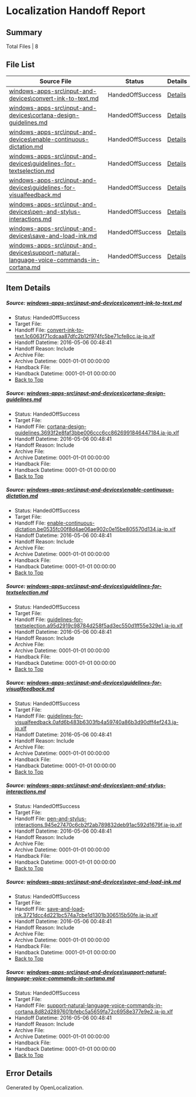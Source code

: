 # <a name='report-top'></a> Localization Handoff Report

## Summary
 Total Files | 8

## File List
 Source File | Status | Details 
 ----------- | ------ | ------- 
 [windows-apps-src\input-and-devices\convert-ink-to-text.md](https://github.com/Microsoft/windows-apps/blob/077fcc6ff462a771ed56f875d960e46e6f4420fc/windows-apps-src/input-and-devices/convert-ink-to-text.md) | HandedOffSuccess | [Details](#bdc431d15742261d96b88b97d256b14156f2088c2624)
 [windows-apps-src\input-and-devices\cortana-design-guidelines.md](https://github.com/Microsoft/windows-apps/blob/077fcc6ff462a771ed56f875d960e46e6f4420fc/windows-apps-src/input-and-devices/cortana-design-guidelines.md) | HandedOffSuccess | [Details](#31442ed17b9b463cbf10cecb564278b86086bbf22625)
 [windows-apps-src\input-and-devices\enable-continuous-dictation.md](https://github.com/Microsoft/windows-apps/blob/077fcc6ff462a771ed56f875d960e46e6f4420fc/windows-apps-src/input-and-devices/enable-continuous-dictation.md) | HandedOffSuccess | [Details](#a142592f878fa539d6c40ea2abfcbf834b2de34d2633)
 [windows-apps-src\input-and-devices\guidelines-for-textselection.md](https://github.com/Microsoft/windows-apps/blob/077fcc6ff462a771ed56f875d960e46e6f4420fc/windows-apps-src/input-and-devices/guidelines-for-textselection.md) | HandedOffSuccess | [Details](#a47b48f9315c51505b2c487c140011e0531055562640)
 [windows-apps-src\input-and-devices\guidelines-for-visualfeedback.md](https://github.com/Microsoft/windows-apps/blob/077fcc6ff462a771ed56f875d960e46e6f4420fc/windows-apps-src/input-and-devices/guidelines-for-visualfeedback.md) | HandedOffSuccess | [Details](#287ec24dbc60be39c0f944c6d4a86205961fb7702642)
 [windows-apps-src\input-and-devices\pen-and-stylus-interactions.md](https://github.com/Microsoft/windows-apps/blob/077fcc6ff462a771ed56f875d960e46e6f4420fc/windows-apps-src/input-and-devices/pen-and-stylus-interactions.md) | HandedOffSuccess | [Details](#218fae32f8b63c8fe5499af7d3fe6c1f0404334c2891)
 [windows-apps-src\input-and-devices\save-and-load-ink.md](https://github.com/Microsoft/windows-apps/blob/077fcc6ff462a771ed56f875d960e46e6f4420fc/windows-apps-src/input-and-devices/save-and-load-ink.md) | HandedOffSuccess | [Details](#0f2e95146281fb992af1201c408ed62705c777412893)
 [windows-apps-src\input-and-devices\support-natural-language-voice-commands-in-cortana.md](https://github.com/Microsoft/windows-apps/blob/077fcc6ff462a771ed56f875d960e46e6f4420fc/windows-apps-src/input-and-devices/support-natural-language-voice-commands-in-cortana.md) | HandedOffSuccess | [Details](#c9cd6894c61f3d6cfe770d197317a97a804b41192898)

## Item Details
##### <a name='bdc431d15742261d96b88b97d256b14156f2088c2624'></a> Source: [windows-apps-src\input-and-devices\convert-ink-to-text.md](https://github.com/Microsoft/windows-apps/blob/077fcc6ff462a771ed56f875d960e46e6f4420fc/windows-apps-src/input-and-devices/convert-ink-to-text.md)
* Status: HandedOffSuccess
* Target File: 
* Handoff File: [convert-ink-to-text.1c6063f71cdcaa87dfc2b12f974fc5be71cfe8cc.ja-jp.xlf](https://github.com/Microsoft/WDG.handoff/blob/738fae68b3a87c4744c6d7d694bc5312560c13e3/ol-handoff/Microsoft/windows-apps.ja-jp/master/convert-ink-to-text.1c6063f71cdcaa87dfc2b12f974fc5be71cfe8cc.ja-jp.xlf)
* Handoff Datetime: 2016-05-06 00:48:41
* Handoff Reason: Include
* Archive File: 
* Archive Datetime: 0001-01-01 00:00:00
* Handback File: 
* Handback Datetime: 0001-01-01 00:00:00
* [Back to Top](#report-top)

##### <a name='31442ed17b9b463cbf10cecb564278b86086bbf22625'></a> Source: [windows-apps-src\input-and-devices\cortana-design-guidelines.md](https://github.com/Microsoft/windows-apps/blob/077fcc6ff462a771ed56f875d960e46e6f4420fc/windows-apps-src/input-and-devices/cortana-design-guidelines.md)
* Status: HandedOffSuccess
* Target File: 
* Handoff File: [cortana-design-guidelines.3693f2e8faf3bbe006ccc6cc8626991846447184.ja-jp.xlf](https://github.com/Microsoft/WDG.handoff/blob/738fae68b3a87c4744c6d7d694bc5312560c13e3/ol-handoff/Microsoft/windows-apps.ja-jp/master/cortana-design-guidelines.3693f2e8faf3bbe006ccc6cc8626991846447184.ja-jp.xlf)
* Handoff Datetime: 2016-05-06 00:48:41
* Handoff Reason: Include
* Archive File: 
* Archive Datetime: 0001-01-01 00:00:00
* Handback File: 
* Handback Datetime: 0001-01-01 00:00:00
* [Back to Top](#report-top)

##### <a name='a142592f878fa539d6c40ea2abfcbf834b2de34d2633'></a> Source: [windows-apps-src\input-and-devices\enable-continuous-dictation.md](https://github.com/Microsoft/windows-apps/blob/077fcc6ff462a771ed56f875d960e46e6f4420fc/windows-apps-src/input-and-devices/enable-continuous-dictation.md)
* Status: HandedOffSuccess
* Target File: 
* Handoff File: [enable-continuous-dictation.be0535fc00f8d4ae06ae902c0e15be805570d134.ja-jp.xlf](https://github.com/Microsoft/WDG.handoff/blob/738fae68b3a87c4744c6d7d694bc5312560c13e3/ol-handoff/Microsoft/windows-apps.ja-jp/master/enable-continuous-dictation.be0535fc00f8d4ae06ae902c0e15be805570d134.ja-jp.xlf)
* Handoff Datetime: 2016-05-06 00:48:41
* Handoff Reason: Include
* Archive File: 
* Archive Datetime: 0001-01-01 00:00:00
* Handback File: 
* Handback Datetime: 0001-01-01 00:00:00
* [Back to Top](#report-top)

##### <a name='a47b48f9315c51505b2c487c140011e0531055562640'></a> Source: [windows-apps-src\input-and-devices\guidelines-for-textselection.md](https://github.com/Microsoft/windows-apps/blob/077fcc6ff462a771ed56f875d960e46e6f4420fc/windows-apps-src/input-and-devices/guidelines-for-textselection.md)
* Status: HandedOffSuccess
* Target File: 
* Handoff File: [guidelines-for-textselection.a95d2919c98784d258f5ad3ec550d1ff55e329e1.ja-jp.xlf](https://github.com/Microsoft/WDG.handoff/blob/738fae68b3a87c4744c6d7d694bc5312560c13e3/ol-handoff/Microsoft/windows-apps.ja-jp/master/guidelines-for-textselection.a95d2919c98784d258f5ad3ec550d1ff55e329e1.ja-jp.xlf)
* Handoff Datetime: 2016-05-06 00:48:41
* Handoff Reason: Include
* Archive File: 
* Archive Datetime: 0001-01-01 00:00:00
* Handback File: 
* Handback Datetime: 0001-01-01 00:00:00
* [Back to Top](#report-top)

##### <a name='287ec24dbc60be39c0f944c6d4a86205961fb7702642'></a> Source: [windows-apps-src\input-and-devices\guidelines-for-visualfeedback.md](https://github.com/Microsoft/windows-apps/blob/077fcc6ff462a771ed56f875d960e46e6f4420fc/windows-apps-src/input-and-devices/guidelines-for-visualfeedback.md)
* Status: HandedOffSuccess
* Target File: 
* Handoff File: [guidelines-for-visualfeedback.0afd6b483b6303fb4a59740a86b3d90dff4ef243.ja-jp.xlf](https://github.com/Microsoft/WDG.handoff/blob/738fae68b3a87c4744c6d7d694bc5312560c13e3/ol-handoff/Microsoft/windows-apps.ja-jp/master/guidelines-for-visualfeedback.0afd6b483b6303fb4a59740a86b3d90dff4ef243.ja-jp.xlf)
* Handoff Datetime: 2016-05-06 00:48:41
* Handoff Reason: Include
* Archive File: 
* Archive Datetime: 0001-01-01 00:00:00
* Handback File: 
* Handback Datetime: 0001-01-01 00:00:00
* [Back to Top](#report-top)

##### <a name='218fae32f8b63c8fe5499af7d3fe6c1f0404334c2891'></a> Source: [windows-apps-src\input-and-devices\pen-and-stylus-interactions.md](https://github.com/Microsoft/windows-apps/blob/077fcc6ff462a771ed56f875d960e46e6f4420fc/windows-apps-src/input-and-devices/pen-and-stylus-interactions.md)
* Status: HandedOffSuccess
* Target File: 
* Handoff File: [pen-and-stylus-interactions.945e27470c6cb2f2ab789832deb91ac592d1679f.ja-jp.xlf](https://github.com/Microsoft/WDG.handoff/blob/738fae68b3a87c4744c6d7d694bc5312560c13e3/ol-handoff/Microsoft/windows-apps.ja-jp/master/pen-and-stylus-interactions.945e27470c6cb2f2ab789832deb91ac592d1679f.ja-jp.xlf)
* Handoff Datetime: 2016-05-06 00:48:41
* Handoff Reason: Include
* Archive File: 
* Archive Datetime: 0001-01-01 00:00:00
* Handback File: 
* Handback Datetime: 0001-01-01 00:00:00
* [Back to Top](#report-top)

##### <a name='0f2e95146281fb992af1201c408ed62705c777412893'></a> Source: [windows-apps-src\input-and-devices\save-and-load-ink.md](https://github.com/Microsoft/windows-apps/blob/077fcc6ff462a771ed56f875d960e46e6f4420fc/windows-apps-src/input-and-devices/save-and-load-ink.md)
* Status: HandedOffSuccess
* Target File: 
* Handoff File: [save-and-load-ink.3721dcc4d221bc574a7cbe1d1301b306515b50fe.ja-jp.xlf](https://github.com/Microsoft/WDG.handoff/blob/738fae68b3a87c4744c6d7d694bc5312560c13e3/ol-handoff/Microsoft/windows-apps.ja-jp/master/save-and-load-ink.3721dcc4d221bc574a7cbe1d1301b306515b50fe.ja-jp.xlf)
* Handoff Datetime: 2016-05-06 00:48:41
* Handoff Reason: Include
* Archive File: 
* Archive Datetime: 0001-01-01 00:00:00
* Handback File: 
* Handback Datetime: 0001-01-01 00:00:00
* [Back to Top](#report-top)

##### <a name='c9cd6894c61f3d6cfe770d197317a97a804b41192898'></a> Source: [windows-apps-src\input-and-devices\support-natural-language-voice-commands-in-cortana.md](https://github.com/Microsoft/windows-apps/blob/077fcc6ff462a771ed56f875d960e46e6f4420fc/windows-apps-src/input-and-devices/support-natural-language-voice-commands-in-cortana.md)
* Status: HandedOffSuccess
* Target File: 
* Handoff File: [support-natural-language-voice-commands-in-cortana.8d82d2897601bfebc5a5659fa72c6958e377e9e2.ja-jp.xlf](https://github.com/Microsoft/WDG.handoff/blob/738fae68b3a87c4744c6d7d694bc5312560c13e3/ol-handoff/Microsoft/windows-apps.ja-jp/master/support-natural-language-voice-commands-in-cortana.8d82d2897601bfebc5a5659fa72c6958e377e9e2.ja-jp.xlf)
* Handoff Datetime: 2016-05-06 00:48:41
* Handoff Reason: Include
* Archive File: 
* Archive Datetime: 0001-01-01 00:00:00
* Handback File: 
* Handback Datetime: 0001-01-01 00:00:00
* [Back to Top](#report-top)


## Error Details

Generated by OpenLocalization.
